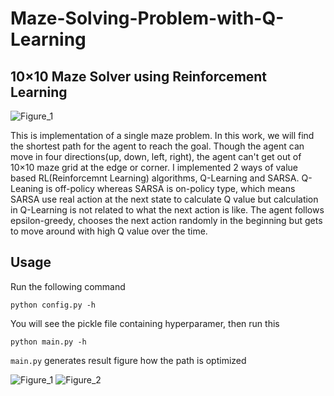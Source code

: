# Maze-Solving-Problem-with-Q-Learning

## 10×10 Maze Solver using Reinforcement Learning
![Figure_1](https://user-images.githubusercontent.com/51239551/80976415-658c8780-8e5e-11ea-858b-9518be91b921.png)

This is implementation of a single maze problem.
In this work, we will find the shortest path for the agent to reach the goal. 
Though the agent can move in four directions(up, down, left, right), the agent can't get out of 10×10 maze grid at the edge or corner.
I implemented 2 ways of value based RL(Reinforcemnt Learning) algorithms, Q-Learning and SARSA.
Q-Leaning is off-policy whereas SARSA is on-policy type, which means SARSA use real action at the next state to calculate Q value but calculation in Q-Learning is not related to what the next action is like.
The agent follows epsilon-greedy, chooses the next action randomly in the beginning but gets to move around with high Q value over the time.


## Usage
Run the following command

```python config.py -h```

You will see the pickle file containing hyperparamer, then run this

```python main.py -h```

```main.py``` generates result figure how the path is optimized

![Figure_1](https://user-images.githubusercontent.com/51239551/80980702-ebf79800-8e63-11ea-892e-1e2b81fd346c.png)
![Figure_2](https://user-images.githubusercontent.com/51239551/80980709-eef28880-8e63-11ea-8b62-f51391456120.png)

